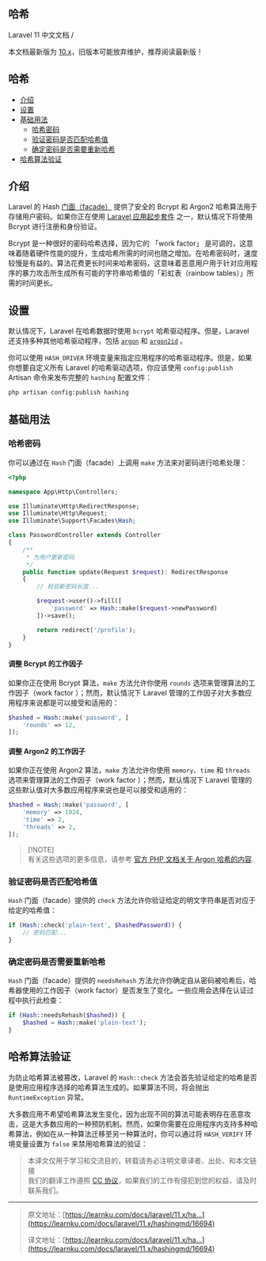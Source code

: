 ## 哈希

Laravel 11 中文文档 /  

本文档最新版为 [10.x](https://learnku.com/docs/laravel/10.x)，旧版本可能放弃维护，推荐阅读最新版！

## 哈希

+   [介绍](#introduction)
+   [设置](#configuration)
+   [基础用法](#basic-usage)
    +   [哈希密码](#hashing-passwords)
    +   [验证密码是否匹配哈希值](#verifying-that-a-password-matches-a-hash)
    +   [确定密码是否需要重新哈希](#determining-if-a-password-needs-to-be-rehashed)
+   [哈希算法验证](#hash-algorithm-verification)

## 介绍

Laravel 的 Hash [门面（facade）](https://learnku.com/docs/laravel/11.x/facades) 提供了安全的 Bcrypt 和 Argon2 哈希算法用于存储用户密码。如果你正在使用 [Laravel 应用起步套件](https://learnku.com/docs/laravel/11.x/starter-kits) 之一，默认情况下将使用 Bcrypt 进行注册和身份验证。

Bcrypt 是一种很好的密码哈希选择，因为它的 「work factor」 是可调的，这意味着随着硬件性能的提升，生成哈希所需的时间也随之增加。在哈希密码时，速度较慢是有益的。算法花费更长时间来哈希密码，这意味着恶意用户用于针对应用程序的暴力攻击所生成所有可能的字符串哈希值的「彩虹表（rainbow tables）」所需的时间更长。

## 设置

默认情况下，Laravel 在哈希数据时使用 `bcrypt` 哈希驱动程序。但是，Laravel 还支持多种其他哈希驱动程序，包括 [`argon`](https://en.wikipedia.org/wiki/Argon2) 和 [`argon2id`](https://en.wikipedia.org/wiki/Argon2) 。

你可以使用 `HASH_DRIVER` 环境变量来指定应用程序的哈希驱动程序。但是，如果你想要自定义所有 Laravel 的哈希驱动选项，你应该使用 `config:publish` Artisan 命令来发布完整的 `hashing` 配置文件：

```bash
php artisan config:publish hashing
```

## 基础用法

### 哈希密码

你可以通过在 `Hash` 门面（facade）上调用 `make` 方法来对密码进行哈希处理：

```php
<?php

namespace App\Http\Controllers;

use Illuminate\Http\RedirectResponse;
use Illuminate\Http\Request;
use Illuminate\Support\Facades\Hash;

class PasswordController extends Controller
{
    /**
     * 为用户更新密码
     */
    public function update(Request $request): RedirectResponse
    {
        // 校验新密码长度...

        $request->user()->fill([
            'password' => Hash::make($request->newPassword)
        ])->save();

        return redirect('/profile');
    }
}
```

#### 调整 Bcrypt 的工作因子

如果你正在使用 Bcrypt 算法，`make` 方法允许你使用 `rounds` 选项来管理算法的工作因子（work factor ）；然而，默认情况下 Laravel 管理的工作因子对大多数应用程序来说都是可以接受和适用的：

```php
$hashed = Hash::make('password', [
    'rounds' => 12,
]);
```

#### 调整 Argon2 的工作因子

如果你正在使用 Argon2 算法，`make` 方法允许你使用 `memory`、`time` 和 `threads` 选项来管理算法的工作因子（work factor ）；然而，默认情况下 Laravel 管理的这些默认值对大多数应用程序来说也是可以接受和适用的：

```php
$hashed = Hash::make('password', [
    'memory' => 1024,
    'time' => 2,
    'threads' => 2,
]);
```

> \[!NOTE\]  
> 有关这些选项的更多信息，请参考 [官方 PHP 文档关于 Argon 哈希的内容](https://secure.php.net/manual/en/function.password-hash.php).

### 验证密码是否匹配哈希值

`Hash` 门面（facade）提供的 `check` 方法允许你验证给定的明文字符串是否对应于给定的哈希值：

```php
if (Hash::check('plain-text', $hashedPassword)) {
    // 密码匹配...
}
```

### 确定密码是否需要重新哈希

`Hash` 门面（facade）提供的 `needsRehash` 方法允许你确定自从密码被哈希后，哈希器使用的工作因子（work factor）是否发生了变化。一些应用会选择在认证过程中执行此检查：

```php
if (Hash::needsRehash($hashed)) {
    $hashed = Hash::make('plain-text');
}
```

## 哈希算法验证

为防止哈希算法被篡改，Laravel 的 `Hash::check` 方法会首先验证给定的哈希是否是使用应用程序选择的哈希算法生成的。如果算法不同，将会抛出 `RuntimeException` 异常。

大多数应用不希望哈希算法发生变化，因为出现不同的算法可能表明存在恶意攻击，这是大多数应用的一种预防机制。然而，如果你需要在应用程序内支持多种哈希算法，例如在从一种算法迁移至另一种算法时，你可以通过将 `HASH_VERIFY` 环境变量设置为 `false` 来禁用哈希算法的验证：

> 本译文仅用于学习和交流目的，转载请务必注明文章译者、出处、和本文链接  
> 我们的翻译工作遵照 [CC 协议](https://learnku.com/docs/guide/cc4.0/6589)，如果我们的工作有侵犯到您的权益，请及时联系我们。

* * *

> 原文地址：[https://learnku.com/docs/laravel/11.x/ha...](https://learnku.com/docs/laravel/11.x/hashingmd/16694)
> 
> 译文地址：[https://learnku.com/docs/laravel/11.x/ha...](https://learnku.com/docs/laravel/11.x/hashingmd/16694)